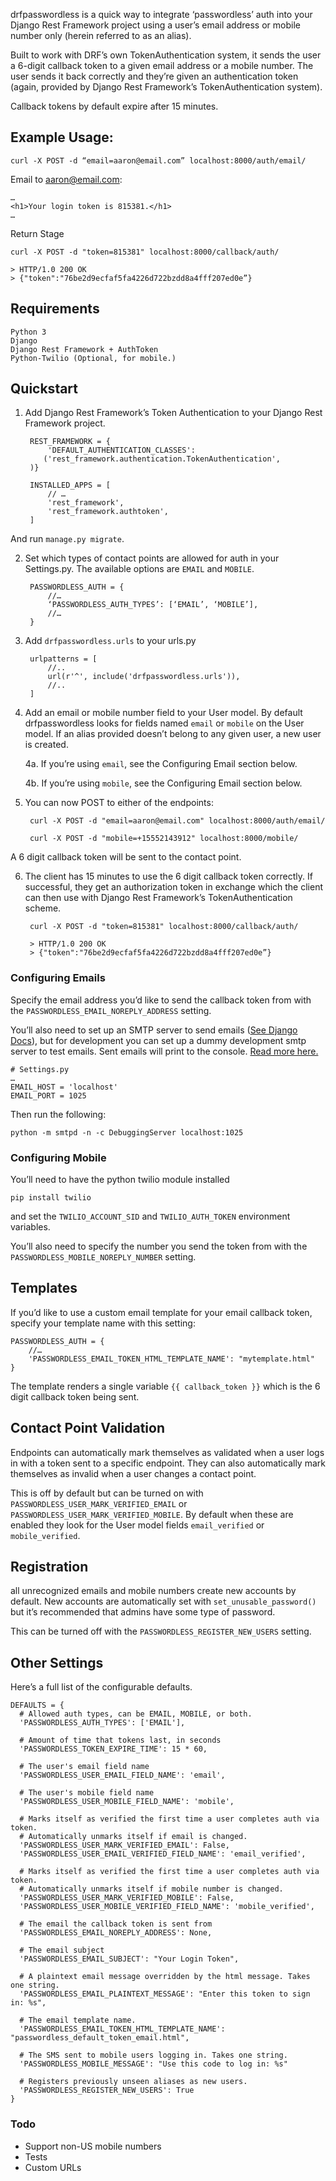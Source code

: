 drfpasswordless is a quick way to integrate ‘passwordless’ auth into your Django Rest Framework project using a user’s email address or mobile number only (herein referred to as an alias).

Built to work with DRF’s own TokenAuthentication system, it sends the user a 6-digit callback token to a given email address or a mobile number. The user sends it back correctly and they’re given an authentication token (again, provided by Django Rest Framework’s TokenAuthentication system).

Callback tokens by default expire after 15 minutes.

## Example Usage:

	curl -X POST -d “email=aaron@email.com” localhost:8000/auth/email/


Email to aaron@email.com:

	…
	<h1>Your login token is 815381.</h1>
	…

Return Stage

	curl -X POST -d "token=815381" localhost:8000/callback/auth/

	> HTTP/1.0 200 OK
	> {"token":"76be2d9ecfaf5fa4226d722bzdd8a4fff207ed0e”}

## Requirements

	Python 3
	Django
	Django Rest Framework + AuthToken
	Python-Twilio (Optional, for mobile.)

## Quickstart

1. Add Django Rest Framework’s Token Authentication to your Django Rest Framework project.

		REST_FRAMEWORK = {
			'DEFAULT_AUTHENTICATION_CLASSES': 		
           ('rest_framework.authentication.TokenAuthentication',
        )}

		INSTALLED_APPS = [
	   		// …
            'rest_framework',
            'rest_framework.authtoken',
		]

And run `manage.py migrate`.

2. Set which types of contact points are allowed for auth in your Settings.py. The available options are `EMAIL` and `MOBILE`.

		PASSWORDLESS_AUTH = {
		    //…
		    ‘PASSWORDLESS_AUTH_TYPES’: [‘EMAIL’, ‘MOBILE’],
		    //…
		}

3. Add `drfpasswordless.urls` to your urls.py

		urlpatterns = [
			//..
			url(r'^', include('drfpasswordless.urls')),
			//..
		]

4. Add an email or mobile number field to your User model. By default drfpasswordless looks for fields named `email` or `mobile` on the User model. If an alias provided doesn’t belong to any given user, a new user is created.

    4a. If you’re using `email`, see the Configuring Email section below.

    4b. If you’re using `mobile`, see the Configuring Email section below.

5. You can now POST to either of the endpoints:

		curl -X POST -d "email=aaron@email.com" localhost:8000/auth/email/

		curl -X POST -d "mobile=+15552143912" localhost:8000/mobile/

A 6 digit callback token will be sent to the contact point.

6. The client has 15 minutes to use the 6 digit callback token correctly. If successful, they get an authorization token in exchange which the client can then use with Django Rest Framework’s TokenAuthentication scheme.

		curl -X POST -d "token=815381" localhost:8000/callback/auth/

		> HTTP/1.0 200 OK
		> {"token":"76be2d9ecfaf5fa4226d722bzdd8a4fff207ed0e”}

### Configuring Emails

Specify the email address you’d like to send the callback token from with the `PASSWORDLESS_EMAIL_NOREPLY_ADDRESS` setting.

You’ll also need to set up an SMTP server to send emails ([See Django Docs](https://docs.djangoproject.com/en/1.10/topics/email/)), but for development you can set up a dummy development smtp server to test emails. Sent emails will print to the console. [Read more here.](https://docs.djangoproject.com/en/1.10/topics/email/#configuring-email-for-development)

	# Settings.py
	…
	EMAIL_HOST = 'localhost'
	EMAIL_PORT = 1025

Then run the following:

	python -m smtpd -n -c DebuggingServer localhost:1025

### Configuring Mobile
You’ll need to have the python twilio module installed

    pip install twilio

and set the `TWILIO_ACCOUNT_SID` and `TWILIO_AUTH_TOKEN` environment variables.

You’ll also need to specify the number you send the token from with the `PASSWORDLESS_MOBILE_NOREPLY_NUMBER` setting.

## Templates
If you’d like to use a custom email template for your email callback token, specify your template name with this setting:

	PASSWORDLESS_AUTH = {
		//…
		'PASSWORDLESS_EMAIL_TOKEN_HTML_TEMPLATE_NAME': "mytemplate.html"
	}

The template renders a single variable `{{ callback_token }}` which is the 6 digit callback token being sent.

## Contact Point Validation
Endpoints can automatically mark themselves as validated when a user logs in with a token sent to a specific endpoint. They can also automatically mark themselves as invalid when a user changes a contact point.

This is off by default but can be turned on with `PASSWORDLESS_USER_MARK_VERIFIED_EMAIL` or `PASSWORDLESS_USER_MARK_VERIFIED_MOBILE`. By default when these are enabled they look for the User model fields `email_verified` or `mobile_verified`.

## Registration
all unrecognized emails and mobile numbers create new accounts by default. New accounts are automatically set with `set_unusable_password()` but it’s recommended that admins have some type of password.

This can be turned off with the `PASSWORDLESS_REGISTER_NEW_USERS` setting.

## Other Settings
Here’s a full list of the configurable defaults.

	DEFAULTS = {
      # Allowed auth types, can be EMAIL, MOBILE, or both.
      'PASSWORDLESS_AUTH_TYPES': ['EMAIL'],

      # Amount of time that tokens last, in seconds
      'PASSWORDLESS_TOKEN_EXPIRE_TIME': 15 * 60,

      # The user's email field name
      'PASSWORDLESS_USER_EMAIL_FIELD_NAME': 'email',

      # The user's mobile field name
      'PASSWORDLESS_USER_MOBILE_FIELD_NAME': 'mobile',

      # Marks itself as verified the first time a user completes auth via token.
      # Automatically unmarks itself if email is changed.
      'PASSWORDLESS_USER_MARK_VERIFIED_EMAIL': False,
      'PASSWORDLESS_USER_EMAIL_VERIFIED_FIELD_NAME': 'email_verified',

      # Marks itself as verified the first time a user completes auth via token.
      # Automatically unmarks itself if mobile number is changed.
      'PASSWORDLESS_USER_MARK_VERIFIED_MOBILE': False,
      'PASSWORDLESS_USER_MOBILE_VERIFIED_FIELD_NAME': 'mobile_verified',

      # The email the callback token is sent from
      'PASSWORDLESS_EMAIL_NOREPLY_ADDRESS': None,

      # The email subject
      'PASSWORDLESS_EMAIL_SUBJECT': "Your Login Token",

      # A plaintext email message overridden by the html message. Takes one string.
      'PASSWORDLESS_EMAIL_PLAINTEXT_MESSAGE': "Enter this token to sign in: %s",

      # The email template name.
      'PASSWORDLESS_EMAIL_TOKEN_HTML_TEMPLATE_NAME': "passwordless_default_token_email.html",

      # The SMS sent to mobile users logging in. Takes one string.
      'PASSWORDLESS_MOBILE_MESSAGE': "Use this code to log in: %s"

      # Registers previously unseen aliases as new users.
      'PASSWORDLESS_REGISTER_NEW_USERS': True
	}


### Todo
- Support non-US mobile numbers
- Tests
- Custom URLs
